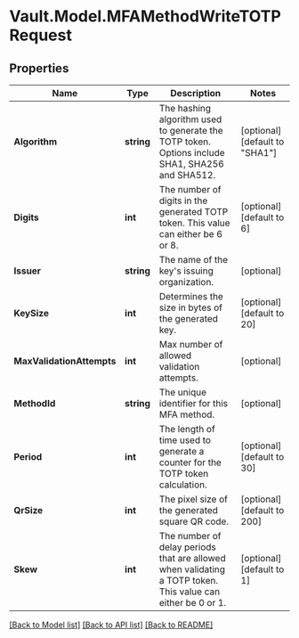# Vault.Model.MFAMethodWriteTOTPRequest

## Properties

Name | Type | Description | Notes
------------ | ------------- | ------------- | -------------
**Algorithm** | **string** | The hashing algorithm used to generate the TOTP token. Options include SHA1, SHA256 and SHA512. | [optional] [default to "SHA1"]
**Digits** | **int** | The number of digits in the generated TOTP token. This value can either be 6 or 8. | [optional] [default to 6]
**Issuer** | **string** | The name of the key&#39;s issuing organization. | [optional] 
**KeySize** | **int** | Determines the size in bytes of the generated key. | [optional] [default to 20]
**MaxValidationAttempts** | **int** | Max number of allowed validation attempts. | [optional] 
**MethodId** | **string** | The unique identifier for this MFA method. | [optional] 
**Period** | **int** | The length of time used to generate a counter for the TOTP token calculation. | [optional] [default to 30]
**QrSize** | **int** | The pixel size of the generated square QR code. | [optional] [default to 200]
**Skew** | **int** | The number of delay periods that are allowed when validating a TOTP token. This value can either be 0 or 1. | [optional] [default to 1]

[[Back to Model list]](../README.md#documentation-for-models) [[Back to API list]](../README.md#documentation-for-api-endpoints) [[Back to README]](../README.md)

